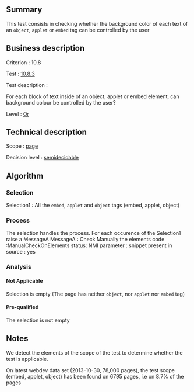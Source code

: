## Summary

This test consists in checking whether the background color of each text
of an `object`, `applet` or `embed` tag can be controlled by the user

## Business description

Criterion : 10.8

Test : [10.8.3](http://accessiweb.org/index.php/accessiweb-22-english-version.html#test-10-8-3)

Test description :

For each block of text inside of an object, applet or embed element, can
background colour be controlled by the user?

Level : [Or](/en/category/rules-design/accessiweb-11/level/or)

## Technical description

Scope : [page](/en/category/rules-design/accessiweb-11/scope/page)

Decision level :
[semidecidable](/en/category/rules-design/accessiweb-11/decision-level/semidecidable)

## Algorithm

### Selection

Selection1 : All the `embed`, `applet` and `object` tags (embed,
applet, object)

### Process

The selection handles the process. For each occurence of the Selection1
raise a MessageA MessageA : Check Manually the elements code
:ManualCheckOnElements status: NMI parameter : snippet present in source
: yes

### Analysis

#### Not Applicable

Selection is empty (The page has neither `object`, nor `applet` nor
`embed` tag)

#### Pre-qualified

The selection is not empty

## Notes

We detect the elements of the scope of the test to determine whether the
test is applicable.

On latest webdev data set (2013-10-30, 78,000 pages), the test scope
(embed, applet, object) has been found on 6795 pages, i.e on 8.7% of the
pages
